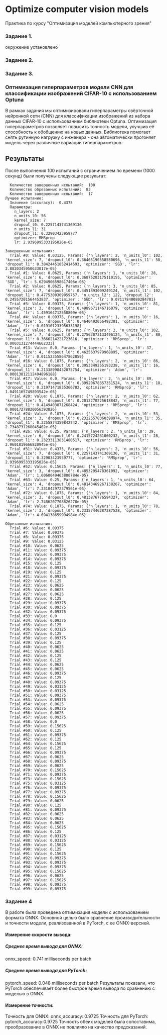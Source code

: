 # Optimize computer vision models

Практика по курсу "Оптимизация моделей компьютерного зрения"  
### Задание 1. 
окружение установлено

### Задание 2. 


### Задание 3. 
### Оптимизация гиперпараметров модели CNN для классификации изображений CIFAR-10 с использованием Optuna

В рамках задания мы оптимизировали гиперпараметры свёрточной нейронной сети (CNN) для классификации изображений из набора данных CIFAR-10 с использованием библиотеки Optuna. Оптимизация гиперпараметров позволяет повысить точность модели, улучшив её способность к обобщению на новых данных.
Библиотека помогает снять рутинную нагрузку с инженера - она автоматически прогоняет модель через различные вариации гиперпараметров.
## Результаты

После выполнения 100 испытаний с ограничением по времени (1000 секунд) были получены следующие результат:
``` Статистика исследования:
  Количество завершенных испытаний:  100
  Количество обрезанных испытаний:  83
  Количество завершенных испытаний:  17
Лучшее испытание:
  Значение (accuracy):  0.4375
  Параметры: 
    n_layers: 2
    n_units_l0: 56
    kernel_size: 7
    dropout_l0: 0.2257143741369136
    n_units_l1: 31
    dropout_l1: 0.32903423959777
    optimizer: RMSprop
    lr: 2.9396995333195026e-05

Завершенные испытания:
  Trial #0: Value: 0.03125, Params: {'n_layers': 2, 'n_units_l0': 102, 'kernel_size': 7, 'dropout_l0': 0.36465190558580696, 'n_units_l1': 58, 'dropout_l1': 0.38424451852414593, 'optimizer': 'SGD', 'lr': 2.8820345950633017e-05}
  Trial #1: Value: 0.0625, Params: {'n_layers': 1, 'n_units_l0': 28, 'kernel_size': 6, 'dropout_l0': 0.36875203175110155, 'optimizer': 'SGD', 'lr': 5.6294906598617406e-05}
  Trial #2: Value: 0.0625, Params: {'n_layers': 3, 'n_units_l0': 85, 'kernel_size': 7, 'dropout_l0': 0.4451893009249124, 'n_units_l1': 102, 'dropout_l1': 0.4775300309059757, 'n_units_l2': 122, 'dropout_l2': 0.24557201564453837, 'optimizer': 'SGD', 'lr': 0.07117840080284701}
  Trial #3: Value: 0.09375, Params: {'n_layers': 1, 'n_units_l0': 81, 'kernel_size': 3, 'dropout_l0': 0.4989671146716079, 'optimizer': 'Adam', 'lr': 1.459164712550809e-05}
  Trial #4: Value: 0.09375, Params: {'n_layers': 1, 'n_units_l0': 16, 'kernel_size': 5, 'dropout_l0': 0.4640492056492301, 'optimizer': 'Adam', 'lr': 0.01910123395633198}
  Trial #5: Value: 0.0625, Params: {'n_layers': 2, 'n_units_l0': 102, 'kernel_size': 7, 'dropout_l0': 0.27563073133496124, 'n_units_l1': 80, 'dropout_l1': 0.3666214221723616, 'optimizer': 'RMSprop', 'lr': 0.0003131274444662333}
  Trial #13: Value: 0.0, Params: {'n_layers': 1, 'n_units_l0': 37, 'kernel_size': 4, 'dropout_l0': 0.4625637979968895, 'optimizer': 'Adam', 'lr': 0.011523558647862859}
  Trial #16: Value: 0.1875, Params: {'n_layers': 2, 'n_units_l0': 86, 'kernel_size': 6, 'dropout_l0': 0.3953349255193238, 'n_units_l1': 16, 'dropout_l1': 0.21338998432075754, 'optimizer': 'Adam', 'lr': 0.00013812112494896188}
  Trial #17: Value: 0.0, Params: {'n_layers': 2, 'n_units_l0': 89, 'kernel_size': 6, 'dropout_l0': 0.39920678357351524, 'n_units_l1': 18, 'dropout_l1': 0.21971471835366782, 'optimizer': 'RMSprop', 'lr': 1.0491165749893542e-05}
  Trial #20: Value: 0.1875, Params: {'n_layers': 2, 'n_units_l0': 62, 'kernel_size': 5, 'dropout_l0': 0.2013270225618842, 'n_units_l1': 77, 'dropout_l1': 0.4149403871268424, 'optimizer': 'RMSprop', 'lr': 0.00017278820056393826}
  Trial #24: Value: 0.1875, Params: {'n_layers': 2, 'n_units_l0': 53, 'kernel_size': 3, 'dropout_l0': 0.23225578360398974, 'n_units_l1': 35, 'dropout_l1': 0.3255874359842742, 'optimizer': 'RMSprop', 'lr': 2.7348731268045402e-05}
  Trial #26: Value: 0.25, Params: {'n_layers': 2, 'n_units_l0': 39, 'kernel_size': 6, 'dropout_l0': 0.2415724231060232, 'n_units_l1': 28, 'dropout_l1': 0.23233113831480517, 'optimizer': 'RMSprop', 'lr': 2.9601819666820945e-05}
  Trial #31: Value: 0.4375, Params: {'n_layers': 2, 'n_units_l0': 56, 'kernel_size': 7, 'dropout_l0': 0.2257143741369136, 'n_units_l1': 31, 'dropout_l1': 0.32903423959777, 'optimizer': 'RMSprop', 'lr': 2.9396995333195026e-05}
  Trial #52: Value: 0.15625, Params: {'n_layers': 1, 'n_units_l0': 77, 'kernel_size': 3, 'dropout_l0': 0.4853295478361092, 'optimizer': 'Adam', 'lr': 1.6060049463800784e-05}
  Trial #63: Value: 0.25, Params: {'n_layers': 1, 'n_units_l0': 64, 'kernel_size': 4, 'dropout_l0': 0.48143469267138267, 'optimizer': 'Adam', 'lr': 7.331042972379561e-05}
  Trial #72: Value: 0.1875, Params: {'n_layers': 1, 'n_units_l0': 84, 'kernel_size': 3, 'dropout_l0': 0.4813876776594327, 'optimizer': 'Adam', 'lr': 2.7486207708826278e-05}
  Trial #74: Value: 0.1875, Params: {'n_layers': 1, 'n_units_l0': 78, 'kernel_size': 3, 'dropout_l0': 0.23357446287287528, 'optimizer': 'Adam', 'lr': 4.694138659994984e-05}

Обрезанные испытания:
  Trial #6: Value: 0.09375
  Trial #7: Value: 0.09375
  Trial #8: Value: 0.09375
  Trial #9: Value: 0.03125
  Trial #10: Value: 0.0625
  Trial #11: Value: 0.09375
  Trial #12: Value: 0.09375
  Trial #14: Value: 0.09375
  Trial #15: Value: 0.125
  Trial #18: Value: 0.09375
  Trial #19: Value: 0.125
  Trial #21: Value: 0.09375
  Trial #22: Value: 0.125
  Trial #23: Value: 0.0625
  Trial #25: Value: 0.0625
  Trial #27: Value: 0.0625
  Trial #28: Value: 0.125
  Trial #29: Value: 0.09375
  Trial #30: Value: 0.09375
  Trial #32: Value: 0.09375
  Trial #33: Value: 0.0
  Trial #34: Value: 0.09375
  Trial #35: Value: 0.125
  Trial #36: Value: 0.03125
  Trial #37: Value: 0.125
  Trial #38: Value: 0.09375
  Trial #39: Value: 0.125
  Trial #40: Value: 0.0625
  Trial #41: Value: 0.0625
  Trial #42: Value: 0.125
  Trial #43: Value: 0.125
  Trial #44: Value: 0.0625
  Trial #45: Value: 0.0625
  Trial #46: Value: 0.09375
  Trial #47: Value: 0.125
  Trial #48: Value: 0.09375
  Trial #49: Value: 0.03125
  Trial #50: Value: 0.03125
  Trial #51: Value: 0.09375
  Trial #53: Value: 0.09375
  Trial #54: Value: 0.0625
  Trial #55: Value: 0.09375
  Trial #56: Value: 0.0625
  Trial #57: Value: 0.09375
  Trial #58: Value: 0.0
  Trial #59: Value: 0.15625
  Trial #60: Value: 0.125
  Trial #61: Value: 0.09375
  Trial #62: Value: 0.125
  Trial #64: Value: 0.15625
  Trial #65: Value: 0.125
  Trial #66: Value: 0.09375
  Trial #67: Value: 0.0625
  Trial #68: Value: 0.09375
  Trial #69: Value: 0.0625
  Trial #70: Value: 0.15625
  Trial #71: Value: 0.09375
  Trial #73: Value: 0.15625
  Trial #75: Value: 0.03125
  Trial #76: Value: 0.09375
  Trial #77: Value: 0.09375
  Trial #78: Value: 0.15625
  Trial #79: Value: 0.0625
  Trial #80: Value: 0.125
  Trial #81: Value: 0.09375
  Trial #82: Value: 0.0625
  Trial #83: Value: 0.0625
  Trial #84: Value: 0.0625
  Trial #85: Value: 0.15625
  Trial #86: Value: 0.125
  Trial #87: Value: 0.03125
  Trial #88: Value: 0.03125
  Trial #89: Value: 0.15625
  Trial #90: Value: 0.125
  Trial #91: Value: 0.15625
  Trial #92: Value: 0.09375
  Trial #93: Value: 0.09375
  Trial #94: Value: 0.09375
  Trial #95: Value: 0.15625
  Trial #96: Value: 0.0625
  Trial #97: Value: 0.15625
  Trial #98: Value: 0.09375
  Trial #99: Value: 0.09375
```
### Задание 4

В  работе была проведена оптимизация модели с использованием формата ONNX. Основной целью было сравнение производительности и точности модели, реализованной в PyTorch, с ее ONNX-версией. 

#### Измерение скорости вывода:
##### Среднее время вывода для ONNX: 
onnx_speed: 0.741 milliseconds per batch
##### Среднее время вывода для PyTorch: 
pytorch_speed: 0.048 milliseconds per batch
Результаты показали, что PyTorch  обеспечивает более быстрое время вывода по сравнению с  моделью в ONNX. 

#### Измерение точности:

Точность для ONNX: 
onnx_accuracy:.0.9725
Точность для PyTorch: 
pytorch_accuracy:0.9725
Точность обеих моделей была сопоставима, преобразование в ONNX не повлияло на качество предсказаний. 

